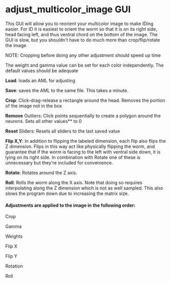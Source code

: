 # adjust_multicolor_image GUI
This GUI will allow you to reorient your multicolor image to make IDing easier.
For ID it is easiest to orient the worm so that it is on its right side, head facing left, and thus ventral chord on the bottom of the image. The GUI is slow, but you shouldn't have to do much more than crop/flip/rotate the image

NOTE: Cropping before doing any other adjustment should speed up time

The weight and gamma value can be set for each color independently.
The default values should be adequate

**Load**: loads an AML for adjusting

**Save**: saves the AML to the same file. This takes a minute.

**Crop**: Click-drag-release a rectangle around the head. Removes the portion of the image not in the box

**Remove** Outliers: Click points sequentially to create a polygon around the neurons. Sets all other values** to 0

**Reset** Sliders: Resets all sliders to the last saved value

**Flip X,Y**: In addition to flipping the labeled dimension, each flip also flips the Z dimension. Flips in this way act like physically flipping the worm, and guarantee that if the worm is facing to the left with ventral side down, it is lying on its right side. In combination with Rotate one of these is unnecessary but they're included for convenience.

**Rotate**: Rotates around the Z axis.

**Roll**: Rolls the worm along the X axis. Note that doing so requires interpolating along the Z dimension which is not as well sampled. This also slows the program down due to increasing the matrix size.

#### Adjustments are applied to the image in the following order:
Crop

Gamma

Weights

Flip X

Flip Y

Rotation

Roll
